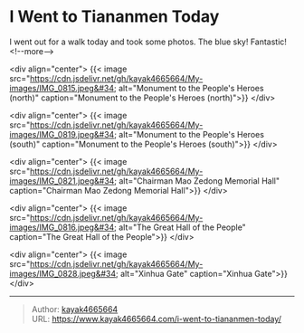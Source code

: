 # I Went to Tiananmen Today


I went out for a walk today and took some photos. The blue sky! Fantastic!
&lt;!--more--&gt;

&lt;div align=&#34;center&#34;&gt;
{{&lt; image src=&#34;https://cdn.jsdelivr.net/gh/kayak4665664/My-images/IMG_0815.jpeg&#34; alt=&#34;Monument to the People&#39;s Heroes (north)&#34; caption=&#34;Monument to the People&#39;s Heroes (north)&#34;&gt;}}
&lt;/div&gt;

&lt;div align=&#34;center&#34;&gt;
{{&lt; image src=&#34;https://cdn.jsdelivr.net/gh/kayak4665664/My-images/IMG_0819.jpeg&#34; alt=&#34;Monument to the People&#39;s Heroes (south)&#34; caption=&#34;Monument to the People&#39;s Heroes (south)&#34;&gt;}}
&lt;/div&gt;

&lt;div align=&#34;center&#34;&gt;
{{&lt; image src=&#34;https://cdn.jsdelivr.net/gh/kayak4665664/My-images/IMG_0821.jpeg&#34; alt=&#34;Chairman Mao Zedong Memorial Hall&#34; caption=&#34;Chairman Mao Zedong Memorial Hall&#34;&gt;}}
&lt;/div&gt;

&lt;div align=&#34;center&#34;&gt;
{{&lt; image src=&#34;https://cdn.jsdelivr.net/gh/kayak4665664/My-images/IMG_0816.jpeg&#34; alt=&#34;The Great Hall of the People&#34; caption=&#34;The Great Hall of the People&#34;&gt;}}
&lt;/div&gt;

&lt;div align=&#34;center&#34;&gt;
{{&lt; image src=&#34;https://cdn.jsdelivr.net/gh/kayak4665664/My-images/IMG_0828.jpeg&#34; alt=&#34;Xinhua Gate&#34; caption=&#34;Xinhua Gate&#34;&gt;}}
&lt;/div&gt;

---

> Author: [kayak4665664](https://github.com/kayak4665664)  
> URL: https://www.kayak4665664.com/i-went-to-tiananmen-today/  

